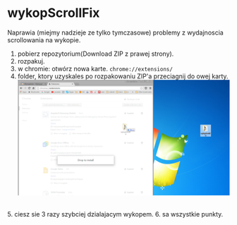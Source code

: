 # wykopScrollFix
Naprawia (miejmy nadzieje ze tylko tymczasowe) problemy z wydajnoscia scrollowania na wykopie. 
<br>

1. pobierz repozytorium(Download ZIP z prawej strony).
2. rozpakuj.
3. w chromie: otwórz nowa karte.
`chrome://extensions/`
4. folder, ktory uzyskales po rozpakowaniu ZIP'a przeciagnij do owej karty.<br>
![obrazek demonstrujacy powyzszy punkt](https://raw.githubusercontent.com/Taximan/wykopScrollFix/master/ss.png)
<br>
5. ciesz sie 3 razy szybciej dzialajacym wykopem. 
6. sa wszystkie punkty. 
